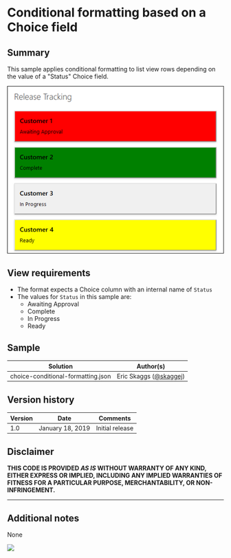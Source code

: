# Conditional formatting based on a Choice field

## Summary

This sample applies conditional formatting to list view rows depending on the value of a "Status" Choice field.

![SharePoint list with view formatted with conditional formatting](./assets/sample01.png)

## View requirements
- The format expects a Choice column with an internal name of `Status`
- The values for `Status` in this sample are:
    - Awaiting Approval
    - Complete
    - In Progress
    - Ready

## Sample

Solution|Author(s)
--------|---------
choice-conditional-formatting.json | Eric Skaggs (<a target="_blank" href="https://twitter.com/skaggej">@skaggej</a>)

## Version history

Version | Date | Comments
------- | ---- | --------
1.0 | January 18, 2019 | Initial release

## Disclaimer

**THIS CODE IS PROVIDED *AS IS* WITHOUT WARRANTY OF ANY KIND, EITHER EXPRESS OR IMPLIED, INCLUDING ANY IMPLIED WARRANTIES OF FITNESS FOR A PARTICULAR PURPOSE, MERCHANTABILITY, OR NON-INFRINGEMENT.**

---

## Additional notes
None

<img src="https://telemetry.sharepointpnp.com/sp-dev-list-formatting/view-samples/choice-conditional-format" />